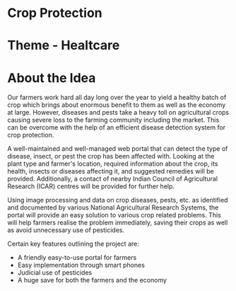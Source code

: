 # Crop Protection

# Theme - Healtcare

# About the Idea
Our farmers work hard all day long over the year to yield a healthy batch of crop which brings about enormous benefit to them as well as the economy at large. However, diseases and pests take a heavy toll on agricultural crops causing severe loss to the farming community including the market. This can be overcome with the help of an efficient disease detection system for crop protection.

A well-maintained and well-managed web portal that can detect the type of disease, insect, or pest the crop has been affected with. Looking at the plant type and farmer's location, required information about the crop, its health, insects or diseases affecting it, and suggested remedies will be provided. Additionally, a contact of nearby Indian Council of Agricultural Research (ICAR) centres will be provided for further help.

Using image processing and data on crop diseases, pests, etc. as identified and documented by various National Agricultural Research Systems, the portal will provide an easy solution to various crop related problems. This will help farmers realise the problem immediately, saving their crops as well as avoid unnecessary use of pesticides.

Certain key features outlining the project are:
- A friendly easy-to-use portal for farmers
- Easy implementation through smart phones
- Judicial use of pesticides
- A huge save for both the farmers and the economy
